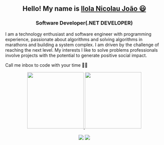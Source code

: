    
   <h2 align="center">Hello! My name is <a href="https://www.linkedin.com/in/ilolanicolau1/">Ilola Nicolau João 😃️</a></h2>
   <h3  align="center"> Software Developer(.NET DEVELOPER)</h3>
   <p>
    I am a technology enthusiast and software engineer with programming experience, passionate about algorithms and solving algorithms in marathons and building a system complex. I am driven by the challenge of reaching the next level. My interests I like to solve problems professionals involve projects with the potential to generate positive social impact.
      
Call me inbox to code with your time 🎉🎉
   </p>
<div align="center">
  <a href="https://github.com/nicolaujoao1">
    <img height="180em" src="https://readme-profile-git-main-nicolaujoao1s-projects.vercel.app/api?username=nicolaujoao1&show_icons=true&theme=dracula&include_all_commits=true&count_private=true&hide_border=false&show_owner=true"/>
    <img height="180em" src="https://github-readme-stats.vercel.app/api/top-langs/?username=nicolaujoao1&layout=compact&theme=dracula&hide_border=false"/>
  </a>
</div>


 
</div><br>
<div align="center"> 
  <a href = "mailto:ilolanicolau1999@gmail.com"><img src="https://img.shields.io/badge/-Gmail-%23333?style=for-the-badge&logo=gmail&logoColor=white" target="_blank"></a>
  <a href="https://www.linkedin.com/in/ilolanicolau1" target="_blank"><img src="https://img.shields.io/badge/-LinkedIn-%230077B5?style=for-the-badge&logo=linkedin&logoColor=white" target="_blank"></a> 
</div>

 
 
